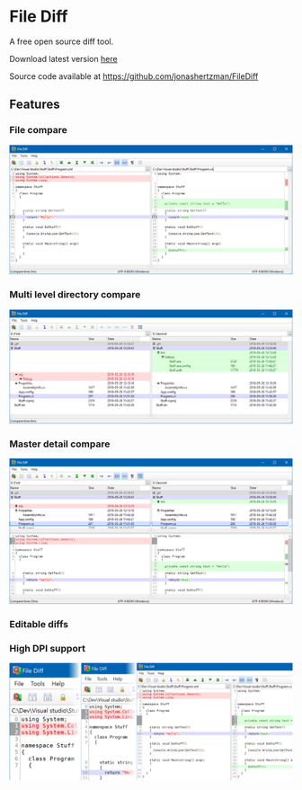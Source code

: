 File Diff
=========

A free open source diff tool.

Download latest version [here](https://jonashertzman.github.io/FileDiff/download/FileDiff.zip)

Source code available at <https://github.com/jonashertzman/FileDiff>

Features
--------

### File compare

![screen](docs/images/Screen1.png)

### Multi level directory compare

![screen](docs/images/Screen2.png)

### Master detail compare

![screen](docs/images/Screen3.png)

### Editable diffs

### High DPI support
![screen](docs/images/Screen4.png)